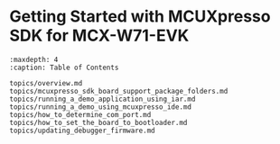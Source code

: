 # Getting Started with MCUXpresso SDK for MCX-W71-EVK


```{tocTree}
:maxdepth: 4
:caption: Table of Contents

topics/overview.md
topics/mcuxpresso_sdk_board_support_package_folders.md
topics/running_a_demo_application_using_iar.md
topics/running_a_demo_using_mcuxpresso_ide.md
topics/how_to_determine_com_port.md
topics/how_to_set_the_board_to_bootloader.md
topics/updating_debugger_firmware.md
```